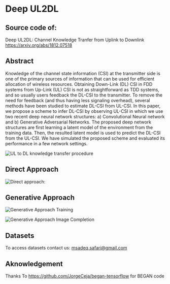 # Deep UL2DL
## Source code of:
Deep UL2DL: Channel Knowledge Tranfer from Uplink to Downlink https://arxiv.org/abs/1812.07518

## Abstract

Knowledge of the channel state information (CSI) at the transmitter side is one of the primary sources of information that can be used for efficient allocation of wireless resources. Obtaining Down-Link (DL) CSI in FDD systems from Up-Link (UL) CSI is not as straightforward as TDD systems, and so usually users feedback the DL-CSI to the transmitter. To remove the need for feedback (and thus having less signaling overhead), several methods have been studied to estimate DL-CSI from UL-CSI. In this paper, we propose a scheme to infer DL-CSI by observing UL-CSI in which we use two recent deep neural network structures: a) Convolutional Neural network and b) Generative Adversarial Networks. The proposed deep network structures are first learning a latent model of the environment from the training data. Then, the resulted latent model is used to predict the DL-CSI from the UL-CSI. We have simulated the proposed scheme and evaluated its performance in a few network settings. 

![UL to DL knowledge transfer procedure](Images/model.png?raw=true "UL to DL knowledge transfer procedure")


## Direct Approach

![Direct approach:](Images/direct.png?raw=true "Direct approach:")

## Generative Approach

![Generative Approach Training](Images/ganstructure.png?raw=true "Generative Approach Training")


![Generative Approach Image Completion](Images/completion.png?raw=true "Generative Approach Image Completion")

## Datasets
To access datasets contact us: msadeq.safari@gmail.com

## Aknowledgement
Thanks To https://github.com/JorgeCeja/began-tensorflow for BEGAN code